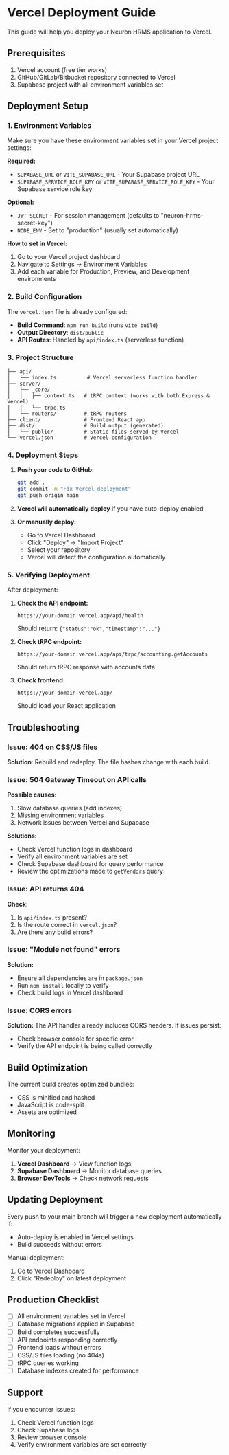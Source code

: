 # Vercel Deployment Guide

This guide will help you deploy your Neuron HRMS application to Vercel.

## Prerequisites

1. Vercel account (free tier works)
2. GitHub/GitLab/Bitbucket repository connected to Vercel
3. Supabase project with all environment variables set

## Deployment Setup

### 1. Environment Variables

Make sure you have these environment variables set in your Vercel project settings:

**Required:**
- `SUPABASE_URL` or `VITE_SUPABASE_URL` - Your Supabase project URL
- `SUPABASE_SERVICE_ROLE_KEY` or `VITE_SUPABASE_SERVICE_ROLE_KEY` - Your Supabase service role key

**Optional:**
- `JWT_SECRET` - For session management (defaults to "neuron-hrms-secret-key")
- `NODE_ENV` - Set to "production" (usually set automatically)

**How to set in Vercel:**
1. Go to your Vercel project dashboard
2. Navigate to Settings → Environment Variables
3. Add each variable for Production, Preview, and Development environments

### 2. Build Configuration

The `vercel.json` file is already configured:
- **Build Command**: `npm run build` (runs `vite build`)
- **Output Directory**: `dist/public`
- **API Routes**: Handled by `api/index.ts` (serverless function)

### 3. Project Structure

```
├── api/
│   └── index.ts          # Vercel serverless function handler
├── server/
│   ├── _core/
│   │   ├── context.ts   # tRPC context (works with both Express & Vercel)
│   │   └── trpc.ts
│   └── routers/         # tRPC routers
├── client/              # Frontend React app
├── dist/                # Build output (generated)
│   └── public/          # Static files served by Vercel
└── vercel.json          # Vercel configuration
```

### 4. Deployment Steps

1. **Push your code to GitHub:**
   ```bash
   git add .
   git commit -m "Fix Vercel deployment"
   git push origin main
   ```

2. **Vercel will automatically deploy** if you have auto-deploy enabled

3. **Or manually deploy:**
   - Go to Vercel Dashboard
   - Click "Deploy" → "Import Project"
   - Select your repository
   - Vercel will detect the configuration automatically

### 5. Verifying Deployment

After deployment:

1. **Check the API endpoint:**
   ```
   https://your-domain.vercel.app/api/health
   ```
   Should return: `{"status":"ok","timestamp":"..."}`

2. **Check tRPC endpoint:**
   ```
   https://your-domain.vercel.app/api/trpc/accounting.getAccounts
   ```
   Should return tRPC response with accounts data

3. **Check frontend:**
   ```
   https://your-domain.vercel.app/
   ```
   Should load your React application

## Troubleshooting

### Issue: 404 on CSS/JS files
**Solution**: Rebuild and redeploy. The file hashes change with each build.

### Issue: 504 Gateway Timeout on API calls
**Possible causes:**
1. Slow database queries (add indexes)
2. Missing environment variables
3. Network issues between Vercel and Supabase

**Solutions:**
- Check Vercel function logs in dashboard
- Verify all environment variables are set
- Check Supabase dashboard for query performance
- Review the optimizations made to `getVendors` query

### Issue: API returns 404
**Check:**
1. Is `api/index.ts` present?
2. Is the route correct in `vercel.json`?
3. Are there any build errors?

### Issue: "Module not found" errors
**Solution:**
- Ensure all dependencies are in `package.json`
- Run `npm install` locally to verify
- Check build logs in Vercel dashboard

### Issue: CORS errors
**Solution:** The API handler already includes CORS headers. If issues persist:
- Check browser console for specific error
- Verify the API endpoint is being called correctly

## Build Optimization

The current build creates optimized bundles:
- CSS is minified and hashed
- JavaScript is code-split
- Assets are optimized

## Monitoring

Monitor your deployment:
1. **Vercel Dashboard** → View function logs
2. **Supabase Dashboard** → Monitor database queries
3. **Browser DevTools** → Check network requests

## Updating Deployment

Every push to your main branch will trigger a new deployment automatically if:
- Auto-deploy is enabled in Vercel settings
- Build succeeds without errors

Manual deployment:
1. Go to Vercel Dashboard
2. Click "Redeploy" on latest deployment

## Production Checklist

- [ ] All environment variables set in Vercel
- [ ] Database migrations applied in Supabase
- [ ] Build completes successfully
- [ ] API endpoints responding correctly
- [ ] Frontend loads without errors
- [ ] CSS/JS files loading (no 404s)
- [ ] tRPC queries working
- [ ] Database indexes created for performance

## Support

If you encounter issues:
1. Check Vercel function logs
2. Check Supabase logs
3. Review browser console
4. Verify environment variables are set correctly

